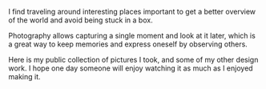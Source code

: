 I find traveling around interesting places important to get a better overview of
the world and avoid being stuck in a box.

Photography allows capturing a single moment and look at it later, which is a great
way to keep memories and express oneself by observing others.

Here is my public collection of pictures I took, and some of my other design work.
I hope one day someone will enjoy watching it as much as I enjoyed making it.